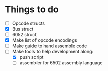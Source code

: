 # Things to do

- [ ] Opcode structs
- [x] Bus struct
- [ ] 6052 struct
- [x] Make list of opcode encodings
- [ ] Make guide to hand assemble code
- [ ] Make tools to help development along:
    - [x] push script
    - [ ] assembler for 6502 assembly language
